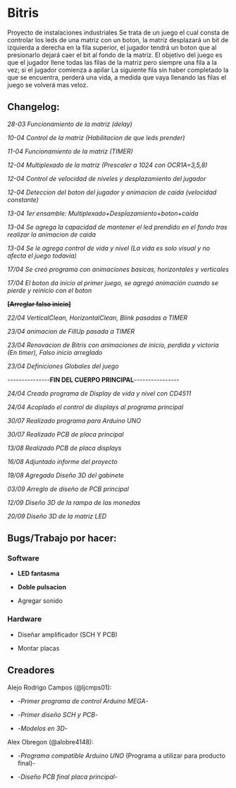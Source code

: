 ﻿# Bitris
Proyecto de instalaciones industriales
Se trata de un juego el cual consta de controlar los leds de una matriz con un boton, la matriz desplazará un bit de izquierda a derecha 
en la fila superior, el jugador tendrá un boton que al presionarlo dejará caer el bit al fondo de la matriz.
El objetivo del juego es que el jugador llene todas las filas de la matriz pero siempre una fila a la vez; si el jugador comienza a apilar
La siguiente fila sin haber completado la que se encuentra, perderá una vida, a medida que vaya llenando las filas el juego se volverá mas
veloz.

## Changelog:

_28-03 Funcionamiento de la matriz (delay)_

_10-04 Control de la matriz (Habilitacion de que leds prender)_

_11-04 Funcionamiento de la matriz (TIMER)_

_12-04 Multiplexado de la matriz (Prescaler a 1024 con OCR1A=3,5,8)_

_12-04 Control de velocidad de niveles y desplazamiento del jugador_

_12-04 Deteccion del boton del jugador y animacion de caida (velocidad constante)_

_13-04 1er ensamble: Multiplexado+Desplazamiento+boton+caida_

_13-04 Se agrega la capacidad de mantener el led prendido en el fondo tras realizar la animacion de caida_

_13-04 Se le agrega control de vida y nivel (La vida es solo visual y no afecta el juego todavia)_

_17/04 Se creó programa con animaciones basicas, horizontales y verticales_

_17/04 El boton da inicio al primer juego, se agregó animación cuando se pierde y reinicio con el boton_

~~**[Arreglar falso inicio]**~~

_22/04 VerticalClean, HorizontalClean, Blink pasadas a TIMER_

_23/04 animacion de FillUp pasada a TIMER_

_23/04 Renovacion de Bitris con animaciones de inicio, perdida y victoria (En timer), Falso inicio arreglado_

_23/04 Definiciones Globales del juego_

---------------**FIN DEL CUERPO PRINCIPAL**----------------

_24/04 Creado programa de Display de vida y nivel con CD4511_

_24/04 Acoplado el control de displays al programa principal_

_30/07 Realizado programa para Arduino UNO_

_30/07 Realizado PCB de placa principal_

_13/08 Realizado PCB de placa displays_

_16/08 Adjuntado informe del proyecto_

_19/08 Agregado Diseño 3D del gabinete_

_03/09 Arreglo de diseño de PCB principal_

_12/09 Diseño 3D de la rampa de las monedas_

_20/09 Diseño 3D de la matriz LED_


## Bugs/Trabajo por hacer:

### Software 

* **LED fantasma**

* **Doble pulsacion**

* Agregar sonido

### Hardware 

* Diseñar amplificador (SCH Y PCB)

* Montar placas

## Creadores

Alejo Rodrigo Campos (@ljcmps01):

* -_Primer programa de control Arduino MEGA_-

* -_Primer diseño SCH y PCB_-

* -_Modelos en 3D_-


Alex Obregon (@alobre4148):

* -_Programa compatible Arduino UNO_ (Programa a utilizar para producto final)-

* -_Diseño PCB final placa principal_-